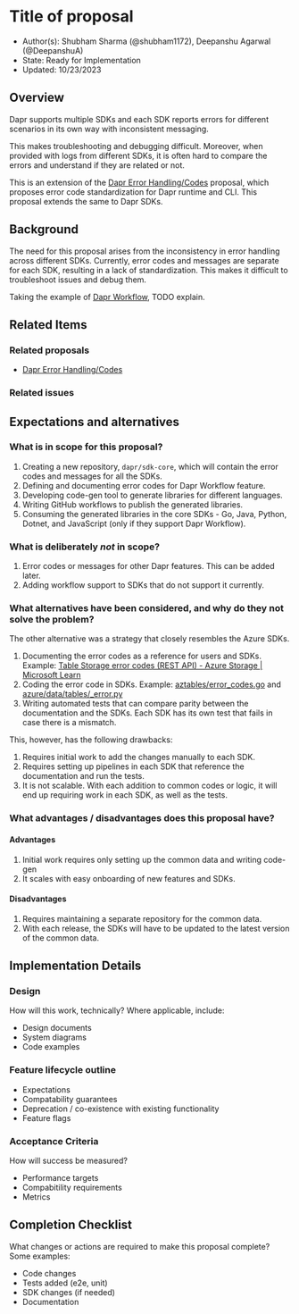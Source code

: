 # Title of proposal 

* Author(s): Shubham Sharma (@shubham1172), Deepanshu Agarwal (@DeepanshuA)
* State: Ready for Implementation
* Updated: 10/23/2023

## Overview

Dapr supports multiple SDKs and each SDK reports errors for different scenarios in its own way with inconsistent messaging.

This makes troubleshooting and debugging difficult. Moreover, when provided with logs from different SDKs, it is often hard to compare the errors and understand if they are related or not.

This is an extension of the [Dapr Error Handling/Codes](./0009-BCIRS-error-handling-codes.md) proposal, which proposes error code standardization for Dapr runtime and CLI. This proposal extends the same to Dapr SDKs.

## Background

The need for this proposal arises from the inconsistency in error handling across different SDKs. Currently, error codes and messages are separate for each SDK, resulting in a lack of standardization. This makes it difficult to troubleshoot issues and debug them.

Taking the example of [Dapr Workflow](https://docs.dapr.io/developing-applications/building-blocks/workflow/workflow-overview/), 
TODO explain.

## Related Items

### Related proposals 

- [Dapr Error Handling/Codes](./0009-BCIRS-error-handling-codes.md)

### Related issues

## Expectations and alternatives

### What is in scope for this proposal?
1. Creating a new repository, `dapr/sdk-core`, which will contain the error codes and messages for all the SDKs.
1. Defining and documenting error codes for Dapr Workflow feature.
1. Developing code-gen tool to generate libraries for different languages.
1. Writing GitHub workflows to publish the generated libraries.
1. Consuming the generated libraries in the core SDKs - Go, Java, Python, Dotnet, and JavaScript (only if they support Dapr Workflow).

### What is deliberately *not* in scope?
1. Error codes or messages for other Dapr features. This can be added later.
1. Adding workflow support to SDKs that do not support it currently.

### What alternatives have been considered, and why do they not solve the problem?

The other alternative was a strategy that closely resembles the Azure SDKs.
1. Documenting the error codes as a reference for users and SDKs. Example: [Table Storage error codes (REST API) - Azure Storage | Microsoft Learn](https://learn.microsoft.com/en-us/rest/api/storageservices/table-service-error-codes)
1. Coding the error code in SDKs. Example: [aztables/error_codes.go](https://github.com/Azure/azure-sdk-for-go/blob/f951bf52fb68cbb978b7b95d41147693c1863366/sdk/data/aztables/error_codes.go) and [azure/data/tables/_error.py](https://github.com/Azure/azure-sdk-for-python/blob/def1f2b7f1338eb1bd732a57127945921f3f1092/sdk/tables/azure-data-tables/azure/data/tables/_error.py#L273)
1. Writing automated tests that can compare parity between the documentation and the SDKs. Each SDK has its own test that fails in case there is a mismatch.

This, however, has the following drawbacks:
1. Requires initial work to add the changes manually to each SDK.
1. Requires setting up pipelines in each SDK that reference the documentation and run the tests.
1. It is not scalable. With each addition to common codes or logic, it will end up requiring work in each SDK, as well as the tests.

### What advantages / disadvantages does this proposal have? 

#### Advantages

1. Initial work requires only setting up the common data and writing code-gen
1. It scales with easy onboarding of new features and SDKs.

#### Disadvantages

1. Requires maintaining a separate repository for the common data.
1. With each release, the SDKs will have to be updated to the latest version of the common data.

## Implementation Details

### Design

How will this work, technically? Where applicable, include: 

* Design documents
* System diagrams
* Code examples

### Feature lifecycle outline

* Expectations
* Compatability guarantees
* Deprecation / co-existence with existing functionality
* Feature flags

### Acceptance Criteria

How will success be measured? 

* Performance targets
* Compabitility requirements
* Metrics

## Completion Checklist

What changes or actions are required to make this proposal complete? Some examples:

* Code changes
* Tests added (e2e, unit)
* SDK changes (if needed)
* Documentation

